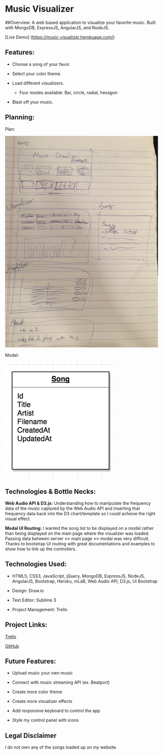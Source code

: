# Music Visualizer

##Overview:
A web based application to visualize your favorite music. Built with MongoDB, ExpressJS, AngularJS, and NodeJS. 

[Live Demo] (https://music-visualizer.herokuapp.com/)


## Features:
- Choose a song of your favor.
- Select your color theme.
- Load different visualizers.
	- Four modes available: Bar, circle, radial, hexagon

- Blast off your music.

## Planning:

Plan: 

![Alt Image Text](VisualizerPlan.png "Screenshot")

Model: 

![Alt Image Text](Model.png "Screenshot")


## Technologies & Bottle Necks:

**Web Audio API & D3.js:**
Understanding how to manipulate the frequency data of the music captured by the Web Audio API and inserting that frequency data back into the D3 chart/template so I could acheive the right visual effect.

**Modal UI Routing:**
I wanted the song list to be displayed on a modal rather than being displayed on the main page where the visualizer was loaded. Passing data between server  <-> main page <-> modal was very difficult. Thanks to bootstrap UI routing with great documentations and examples to show how to link up the controllers.

## Technologies Used:
- HTML5, CSS3, JavaScript, jQuery, MongoDB, ExpressJS, NodeJS, AngularJS, Bootstrap, Heroku, mLaB, Web Audio API, D3.js, UI Bootstrap

- Design: Draw.io

- Text Editor: Sublime 3

- Project Management: Trello

## Project Links:

[Trello](https://trello.com/b/01ZrbqZc/music-visualizer`)

[GitHub](https://github.com/H4RU87/Music-Visualizer)

## Future Features:

- Upload music your own music

- Connect with music streaming API (ex. Beatport)

- Create more color theme

- Create more visualizer effects

- Add responsive keyboard to control the app

- Style my control panel with icons

## Legal Disclaimer
I do not own any of the songs loaded up on my website.